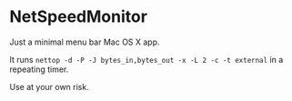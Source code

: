 # NetSpeedMonitor

Just a minimal menu bar Mac OS X app.

It runs `nettop -d -P -J bytes_in,bytes_out -x -L 2 -c -t external` in a repeating timer.

Use at your own risk.
